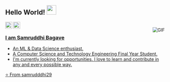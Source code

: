 ## Hello World! <img src="https://raw.githubusercontent.com/iampavangandhi/iampavangandhi/master/gifs/Hi.gif" width="30px"></h2>

<a href="https://www.linkedin.com/in/samruddhi-bagave/">
  <img align="left" alt="Samruddhi's LinkedIn" width="22px" src="https://cdn.jsdelivr.net/npm/simple-icons@v3/icons/linkedin.svg" />
</a>
<a href="https://github.com/samrudddhi29">
  <img align="left" alt="Samruddhi's Github" width="22px" src="https://cdn.jsdelivr.net/npm/simple-icons@v3/icons/github.svg" />

<br />
<img align="right" alt="GIF" src="https://media.giphy.com/media/13HgwGsXF0aiGY/giphy.gif" />

### I am Samruddhi Bagave
- An ML & Data Science enthusiast.
- A Computer Science and Technology Engineering Final Year Student. 
- I'm currently looking for opportunities. I love to learn and contribute in any and every possible way.
  

⭐️ From [samrudddhi29](https://github.com/samrudddhi29)

